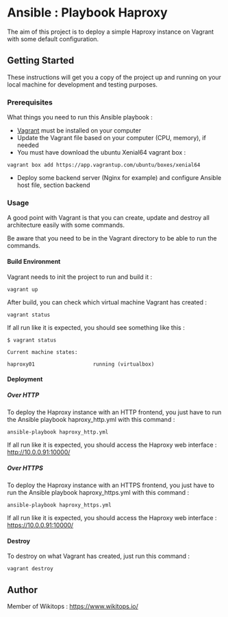 # Ansible : Playbook Haproxy
The aim of this project is to deploy a simple Haproxy instance on Vagrant with some default configuration.

## Getting Started

These instructions will get you a copy of the project up and running on your local machine for development and testing purposes.

### Prerequisites

What things you need to run this Ansible playbook :

* [Vagrant](https://www.vagrantup.com/docs/installation/) must be installed on your computer
* Update the Vagrant file based on your computer (CPU, memory), if needed
* You must have download the ubuntu Xenial64 vagrant box :

```
vagrant box add https://app.vagrantup.com/ubuntu/boxes/xenial64
```
* Deploy some backend server (Nginx for example) and configure Ansible host file, section backend

### Usage

A good point with Vagrant is that you can create, update and destroy all architecture easily with some commands.

Be aware that you need to be in the Vagrant directory to be able to run the commands.

#### Build Environment

Vagrant needs to init the project to run and build it :

```
vagrant up
```

After build, you can check which virtual machine Vagrant has created :

```
vagrant status
```

If all run like it is expected, you should see something like this :

```
$ vagrant status

Current machine states:

haproxy01                   running (virtualbox)
```

#### Deployment

##### Over HTTP

To deploy the Haproxy instance with an HTTP frontend, you just have to run the Ansible playbook haproxy_http.yml with this command :

```
ansible-playbook haproxy_http.yml
```

If all run like it is expected, you should access the Haproxy web interface : http://10.0.0.91:10000/

##### Over HTTPS

To deploy the Haproxy instance with an HTTPS frontend, you just have to run the Ansible playbook haproxy_https.yml with this command :

```
ansible-playbook haproxy_https.yml
```

If all run like it is expected, you should access the Haproxy web interface : https://10.0.0.91:10000/

#### Destroy

To destroy on what Vagrant has created, just run this command :

```
vagrant destroy
```

## Author

Member of Wikitops : https://www.wikitops.io/
